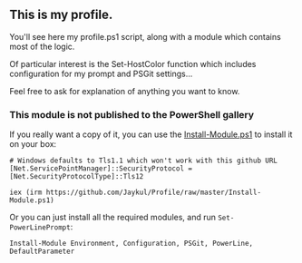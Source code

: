 ## This is my profile.

You'll see here my profile.ps1 script, along with a module which contains most of the logic.

Of particular interest is the Set-HostColor function which includes configuration for my prompt and PSGit settings...

Feel free to ask for explanation of anything you want to know.

### This module is not published to the PowerShell gallery

If you really want a copy of it, you can use the [Install-Module.ps1](https://github.com/Jaykul/Profile/blob/master/Install-Module.ps1) to install it on your box:

```posh
# Windows defaults to Tls1.1 which won't work with this github URL
[Net.ServicePointManager]::SecurityProtocol = [Net.SecurityProtocolType]::Tls12

iex (irm https://github.com/Jaykul/Profile/raw/master/Install-Module.ps1)
```
Or you can just install all the required modules, and run `Set-PowerLinePrompt`:
```posh
Install-Module Environment, Configuration, PSGit, PowerLine, DefaultParameter
```
